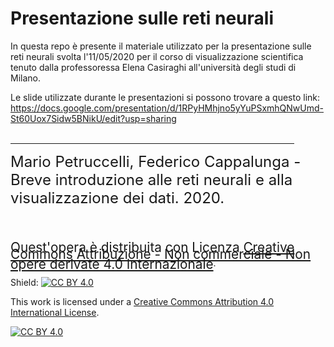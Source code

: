 # Presentazione sulle reti neurali

In questa repo è presente il materiale utilizzato per la presentazione sulle reti neurali svolta  l'11/05/2020 per il corso di visualizzazione scientifica tenuto dalla professoressa Elena Casiraghi all'università degli studi di Milano. 

Le slide utilizzate durante le presentazioni si possono trovare a questo link: https://docs.google.com/presentation/d/1RPyHMhjno5yYuPSxmhQNwUmd-St60Uox7Sidw5BNikU/edit?usp=sharing
<br><br>
<hr style="width: 90%;" align="left" />
<span style="font-size: 1.5rem;">Mario Petruccelli, Federico Cappalunga - Breve introduzione alle reti neurali e alla visualizzazione dei dati. 2020.</span>
<br><br>

<div style="float: left; margin-top: 1ex;">
<img src="http://mirrors.creativecommons.org/presskit/icons/cc.png" style="width: 0.1em; float: left; margin-right: 0.2ex; margin-top: 0;">
<img src="http://mirrors.creativecommons.org/presskit/icons/by.png" style="width: 0.1em; float: left; margin-right: 0.2ex; margin-top: 0;">
<img src="http://mirrors.creativecommons.org/presskit/icons/nc.png" style="width: 0.1em; float: left; margin-right: 0.2ex; margin-top: 0;">
<img src="http://mirrors.creativecommons.org/presskit/icons/nd.png" style="width: 0.1em; float: left; margin-right: 0.2ex; margin-top: 0;">
 <br><br>
<span style="font-size: 1.3rem; line-height: 0.7rem; vertical-align: middle;">Quest'opera è distribuita con Licenza <a rel="license" href="http://creativecommons.org/licenses/by-nc-nd/4.0/">Creative Commons Attribuzione - Non commerciale - Non opere derivate 4.0 Internazionale</a></span>.

Shield: [![CC BY 4.0][cc-by-shield]][cc-by]

This work is licensed under a [Creative Commons Attribution 4.0 International
License][cc-by].

[![CC BY 4.0][cc-by-image]][cc-by]

[cc-by]: http://creativecommons.org/licenses/by/4.0/
[cc-by-image]: https://i.creativecommons.org/l/by/4.0/88x31.png
[cc-by-shield]: https://img.shields.io/badge/License-CC%20BY%204.0-lightgrey.svg
